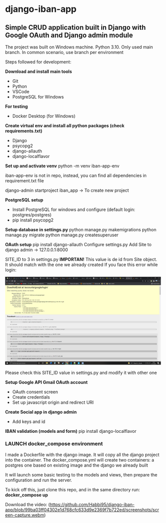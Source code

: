 # django-iban-app
## Simple CRUD application built in Django with Google OAuth and Django admin module

The project was built on Windows machine. Python 3.10. Only used main branch. In common scenario, use branch per environment

Steps followed for development:

**Download and install main tools**
- Git
- Python
- VSCode
- PostgreSQL for Windows

**For testing**
- Docker Desktop (for Windows)

**Create virtual env and install all python packages (check requirements.txt)**
- Django
- psycopg2
- django-allauth
- django-localflavor

**Set up and activate venv**
python -m venv iban-app-env

iban-app-env is not in repo, instead, you can find all dependencies in requirement.txt file

django-admin startproject iban_app -> To create new project

**PostgreSQL setup**
- Install PostgreSQL for windows and configure (default login: postgres/postgres)
- pip install psycopg2

**Setup database in settings.py**
python manage.py makemigrations 
python manage.py migrate
python manage.py createsuperuser 

**OAuth setup**
pip install django-allauth
Configure settings.py
Add Site to django admin -> 127.0.0.1:8000

SITE_ID to 3 in settings.py
**IMPORTAN!** This value is de id from Site object. It should match with the one we already created
If you face this error while login:

![SITE_ID error](https://github.com/Habbi95/django-iban-app/blob/766e43f26131665d3ea5b967a963327e8723f8b7/screenshots/image.png)

Please check this SITE_ID value in settings.py and modify it with other one
    
**Setup Google API Gmail OAuth account**
- OAuth consent screen
- Create credentials
- Set up javascript origin and redirect URI


**Create Social app in django admin**
- Add keys and id

**IBAN validation (models and form)**
pip install django-localflavor

### LAUNCH docker_compose environment

I made a Dockerfile with the django image. It will copy all the django project into the container.
The docker_compose.yml will create two containers: a postgres one based on existing image and the django we already built

It will launch some basic testing to the models and views, then prepare the configuration and run the server.

To kick off this, just clone this repo, and in the same directory run: **docker_compose up**

Download the video:
(https://github.com/Habbi95/django-iban-app/blob/99ba03ff04302e1d768cfc633d9e2369f7b722ed/screenshots/screen-capture.webm)
